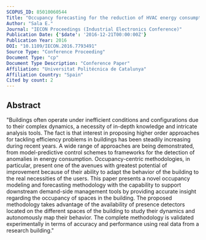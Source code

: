 ```yaml
---
SCOPUS_ID: 85010060544
Title: "Occupancy forecasting for the reduction of HVAC energy consumption in smart buildings"
Author: "Sala E."
Journal: "IECON Proceedings (Industrial Electronics Conference)"
Publication Date: {'$date': '2016-12-21T00:00:00Z'}
Publication Year: 2016
DOI: "10.1109/IECON.2016.7793491"
Source Type: "Conference Proceeding"
Document Type: "cp"
Document Type Description: "Conference Paper"
Affiliation: "Universitat Politécnica de Catalunya"
Affiliation Country: "Spain"
Cited by count: 2
---
```


## Abstract
"Buildings often operate under inefficient conditions and configurations due to their complex dynamics, a necessity of in-depth knowledge and intricate analysis tools. The fact is that interest in proposing higher order approaches for tackling efficiency problems in buildings has been steadily increasing during recent years. A wide range of approaches are being demonstrated, from model-predictive control schemes to frameworks for the detection of anomalies in energy consumption. Occupancy-centric methodologies, in particular, present one of the avenues with greatest potential of improvement because of their ability to adapt the behavior of the building to the real necessities of the users. This paper presents a novel occupancy modeling and forecasting methodology with the capability to support downstream demand-side management tools by providing accurate insight regarding the occupancy of spaces in the building. The proposed methodology takes advantage of the availability of presence detectors located on the different spaces of the building to study their dynamics and autonomously map their behavior. The complete methodology is validated experimentally in terms of accuracy and performance using real data from a research building."
